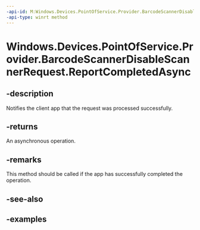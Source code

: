 ```yaml
---
-api-id: M:Windows.Devices.PointOfService.Provider.BarcodeScannerDisableScannerRequest.ReportCompletedAsync
-api-type: winrt method
---
```


<!-- Method syntax.
public IAsyncAction BarcodeScannerDisableScannerRequest.ReportCompletedAsync()
-->

# Windows.Devices.PointOfService.Provider.BarcodeScannerDisableScannerRequest.ReportCompletedAsync

## -description
Notifies the client app that the request was processed successfully.

## -returns
An asynchronous operation.

## -remarks
This method should be called if the app has successfully completed the operation.

## -see-also

## -examples

